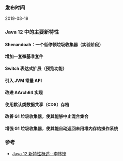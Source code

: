 ### 发布时间

2019-03-19

###  Java 12 中的主要新特性

#### Shenandoah：一个低停顿垃圾收集器（实验阶段）

#### 增加一套微基准套件

#### Switch 表达式扩展（预览功能）

#### 引入 JVM 常量 API

#### 改进 AArch64 实现

#### 使用默认类数据共享（CDS）存档

#### 改善 G1 垃圾收集器，使其能够中止混合集合

#### 增强 G1 垃圾收集器，使其能自动返回未用堆内存给操作系统


### 参考
- [Java 12 新特性概述--李林锋](https://developer.ibm.com/zh/articles/the-new-features-of-java-12/)
